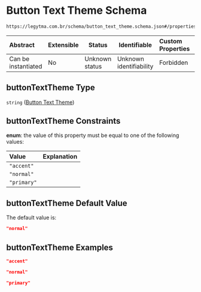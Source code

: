 # Button Text Theme Schema

```txt
https://legytma.com.br/schema/button_text_theme.schema.json#/properties/buttonTextTheme
```




| Abstract            | Extensible | Status         | Identifiable            | Custom Properties | Additional Properties | Access Restrictions | Defined In                                                                                                |
| :------------------ | ---------- | -------------- | ----------------------- | :---------------- | --------------------- | ------------------- | --------------------------------------------------------------------------------------------------------- |
| Can be instantiated | No         | Unknown status | Unknown identifiability | Forbidden         | Allowed               | none                | [button_bar_theme_data.schema.json\*](../schema/button_bar_theme_data.schema.json) |

## buttonTextTheme Type

`string` ([Button Text Theme](button_bar_theme_data-properties-button-text-theme.md))

## buttonTextTheme Constraints

**enum**: the value of this property must be equal to one of the following values:

| Value       | Explanation |
| :---------- | ----------- |
| `"accent"`  |             |
| `"normal"`  |             |
| `"primary"` |             |

## buttonTextTheme Default Value

The default value is:

```json
"normal"
```

## buttonTextTheme Examples

```json
"accent"
```

```json
"normal"
```

```json
"primary"
```
